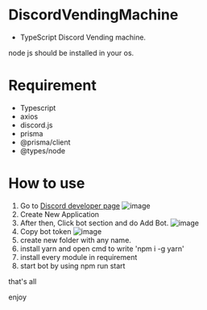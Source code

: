 # DiscordVendingMachine

- TypeScript Discord Vending machine.

node js should be installed in your os.

# Requirement
- Typescript
- axios
- discord.js
- prisma
- @prisma/client
- @types/node


# How to use
1. Go to <a href='https://discord.com/developers'>Discord developer page</a>
![image](https://user-images.githubusercontent.com/63380308/118429534-e2f30500-b70c-11eb-9bf2-13cbb891661f.png)
2. Create New Application
3. After then, Click bot section and do Add Bot.
![image](https://user-images.githubusercontent.com/63380308/118429633-13d33a00-b70d-11eb-9be8-eea157e5b26d.png)
4. Copy bot token
![image](https://user-images.githubusercontent.com/63380308/118429714-441ad880-b70d-11eb-8e68-830659219844.png)
5. create new folder with any name.
6. install yarn and open cmd to write 'npm i -g yarn'
7. install every module in requirement
8. start bot by using npm run start

that's all

enjoy
